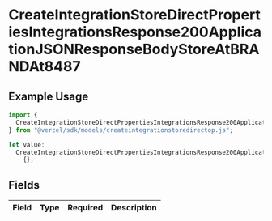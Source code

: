 # CreateIntegrationStoreDirectPropertiesIntegrationsResponse200ApplicationJSONResponseBodyStoreAtBRANDAt8487

## Example Usage

```typescript
import {
  CreateIntegrationStoreDirectPropertiesIntegrationsResponse200ApplicationJSONResponseBodyStoreAtBRANDAt8487,
} from "@vercel/sdk/models/createintegrationstoredirectop.js";

let value:
  CreateIntegrationStoreDirectPropertiesIntegrationsResponse200ApplicationJSONResponseBodyStoreAtBRANDAt8487 =
    {};
```

## Fields

| Field       | Type        | Required    | Description |
| ----------- | ----------- | ----------- | ----------- |